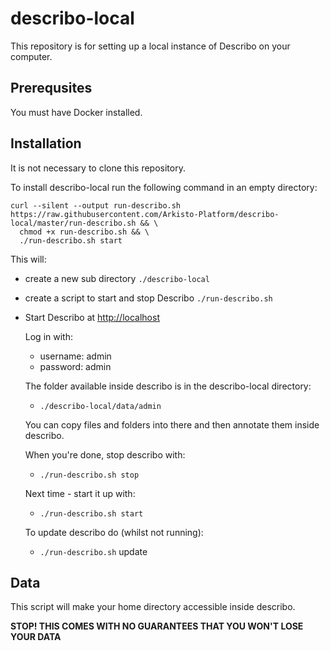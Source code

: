 # describo-local

This repository is for setting up a local instance of Describo on your computer.

## Prerequsites

You must have Docker installed.

## Installation

It is not necessary to clone this repository.

To install describo-local run the following command in an empty directory:

```
curl --silent --output run-describo.sh https://raw.githubusercontent.com/Arkisto-Platform/describo-local/master/run-describo.sh && \
  chmod +x run-describo.sh && \
  ./run-describo.sh start
```

This will:

-   create a new sub directory `./describo-local`
-   create a script to start and stop Describo `./run-describo.sh`
-   Start Describo at <http://localhost>

    Log in with:

    -   username: admin
    -   password: admin

    The folder available inside describo is in the describo-local directory:

    -   `./describo-local/data/admin`

    You can copy files and folders into there and then annotate them inside describo.

    When you're done, stop describo with:

    -   `./run-describo.sh stop`

    Next time - start it up with:

    -   `./run-describo.sh start`

    To update describo do (whilst not running):

    -   `./run-describo.sh` update

## Data

This script will make your home directory accessible inside describo.

**STOP! THIS COMES WITH NO GUARANTEES THAT YOU WON'T LOSE YOUR DATA**
